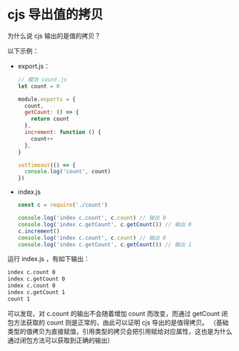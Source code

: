 # cjs 导出值的拷贝

为什么说 cjs 输出的是值的拷贝？

以下示例：

- export.js：

  ```js
  // 模块 count.js
  let count = 0

  module.exports = {
    count,
    getCount: () => {
      return count
    },
    increment: function () {
      count++
    },
  }

  setTimeout(() => {
    console.log('count', count)
  })
  ```

- index.js

  ```js
  const c = require('./count')

  console.log('index c.count', c.count) // 输出 0
  console.log('index c.getCount', c.getCount()) // 输出 0
  c.increment()
  console.log('index c.count', c.count) // 输出 0
  console.log('index c.getCount', c.getCount()) // 输出 1
  ```

运行 index.js ，有如下输出：

```bash
index c.count 0
index c.getCount 0
index c.count 0
index c.getCount 1
count 1
```

可以发现，对 c.count 的输出不会随着增加 count 而改变，而通过 getCount 闭包方法获取的 count 则是正常的，由此可以证明 cjs 导出的是值得拷贝。
（基础类型的值拷贝为直接赋值，引用类型的拷贝会把引用赋给对应属性，这也是为什么通过闭包方法可以获取到正确的输出）
